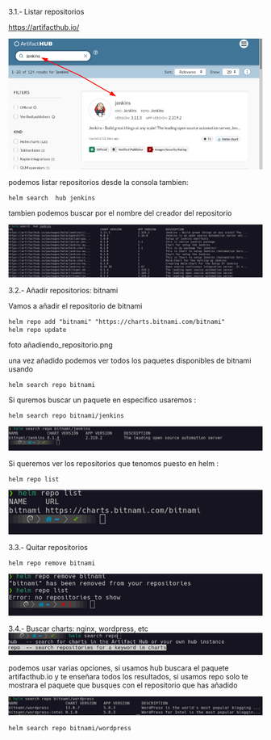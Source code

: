 3.1.- Listar repositorios

https://artifacthub.io/

![grafico](https://github.com/jaimeod010/kubernetes-helm/blob/main/imagenes/repositorios_grafico.png)

podemos listar repositorios desde la consola tambien:
```
helm search  hub jenkins
```
tambien podemos buscar por el nombre del creador del repositorio

![cli](https://github.com/jaimeod010/kubernetes-helm/blob/main/imagenes/repositorios_cli.png)


3.2.- Añadir repositorios: bitnami

Vamos a añadir el repositorio de bitnami
```
helm repo add "bitnami" "https://charts.bitnami.com/bitnami"
helm repo update
```
foto añadiendo_repositorio.png

una vez añadido podemos ver todos los paquetes disponibles de bitnami usando
```
helm search repo bitnami
```
Si quremos buscar un paquete en especifico usaremos :

```
helm search repo bitnami/jenkins
```
![jenkins](https://github.com/jaimeod010/kubernetes-helm/blob/main/imagenes/busqueda-bitnami-jenkins.png)

Si queremos ver los repositorios que tenomos puesto en helm :
```
helm repo list
```
![listrepo](https://github.com/jaimeod010/kubernetes-helm/blob/main/imagenes/foto_lista_de_repositorios_cli.png)

3.3.- Quitar repositorios
```
helm repo remove bitnami
```
![delete](https://github.com/jaimeod010/kubernetes-helm/blob/main/imagenes/eliminar-repositorios.png)

3.4.- Buscar charts: nginx, wordpress, etc
![chart](https://github.com/jaimeod010/kubernetes-helm/blob/main/imagenes/search_chart.png)

podemos usar varias opciones, si usamos hub buscara el paquete artifacthub.io y te enseñara todos los resultados, si usamos repo solo te mostrara el paquete que busques con el repositorio que has añadido

![busquedaconrepo](https://github.com/jaimeod010/kubernetes-helm/blob/main/imagenes/busqueda-del-paquete-con-repo.png)
```
helm search repo bitnami/wordpress
```


